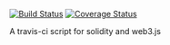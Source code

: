 [![Build Status](https://travis-ci.org/nicosmaris/solicity.svg?branch=master)](https://travis-ci.org/nicosmaris/solicity) [![Coverage Status](https://coveralls.io/repos/github/nicosmaris/solicity/badge.svg?branch=master)](https://coveralls.io/github/nicosmaris/solicity?branch=master)

A travis-ci script for solidity and web3.js
